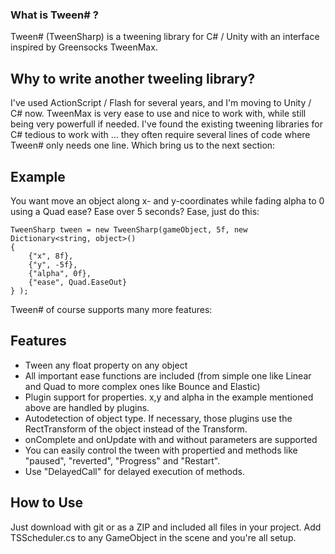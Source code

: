### What is Tween# ?
Tween# (TweenSharp) is a tweening library for C# / Unity with an interface inspired by Greensocks TweenMax.

## Why to write another tweeling library?
I've used ActionScript / Flash for several years, and I'm moving to Unity / C# now. TweenMax is very ease to use and nice to work with, while still being very powerfull if needed. I've found the existing tweening libraries for C# tedious to work with ... they often require several lines of code where Tween# only needs one line. Which bring us to the next section:

## Example
You want move an object along x- and y-coordinates while fading alpha to 0 using a Quad ease? Ease over 5 seconds? Ease, just do this:

	TweenSharp tween = new TweenSharp(gameObject, 5f, new Dictionary<string, object>()
	{
		{"x", 8f},
		{"y", -5f},
		{"alpha", 0f},
		{"ease", Quad.EaseOut}
	} );

Tween# of course supports many more features:

## Features
- Tween any float property on any object
- All important ease functions are included (from simple one like Linear and Quad to more complex ones like Bounce and Elastic)
- Plugin support for properties. x,y and alpha in the example mentioned above are handled by plugins.
- Autodetection of object type. If necessary, those plugins use the RectTransform of the object instead of the Transform.
- onComplete and onUpdate with and without parameters are supported
- You can easily control the tween with propertied and methods like "paused", "reverted", "Progress" and "Restart".
- Use "DelayedCall" for delayed execution of methods.

## How to Use
Just download with git or as a ZIP and included all files in your project. Add TSScheduler.cs to any GameObject in the scene and you're all setup.